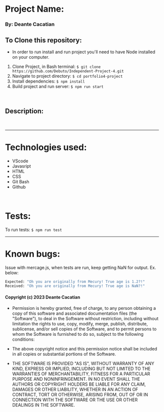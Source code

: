 # Project Name: 

### By: **Deante Cacatian**

## To Clone this repository:

* In order to run install and run project you'll need to have Node installed on your computer.
1. Clone Project, in  Bash terminal: `$ git clone https://github.com/Debuto/Independent-Project-4.git`
2. Navigate to project directory: `$ cd portfolio4-project`
3. Install dependencies: `$ npm install`
4. Build project and run server: `$ npm run start`
<br>

## Description:

<br>

---

# Technologies used: 

* VScode
* Javasript
* HTML
* CSS
* Git Bash
* Github

<br>

# Tests:
To run tests: `$ npm run test`

---

# Known bugs:

Issue with mercage.js, when tests are run, keep getting NaN for output. Ex. below:

```bash
Expected: "Oh you are originally from Mecury! True age is 1.2?!"
Received: "Oh you are originally from Mecury! True age is NaN?!"
```

#### Copyright (c) 2023 Deante Cacatian

- Permission is hereby granted, free of charge, to any person obtaining a copy
of this software and associated documentation files (the "Software"), to deal
in the Software without restriction, including without limitation the rights
to use, copy, modify, merge, publish, distribute, sublicense, and/or sell
copies of the Software, and to permit persons to whom the Software is
furnished to do so, subject to the following conditions:

- The above copyright notice and this permission notice shall be included in all
copies or substantial portions of the Software.

- THE SOFTWARE IS PROVIDED "AS IS", WITHOUT WARRANTY OF ANY KIND, EXPRESS OR
IMPLIED, INCLUDING BUT NOT LIMITED TO THE WARRANTIES OF MERCHANTABILITY,
FITNESS FOR A PARTICULAR PURPOSE AND NONINFRINGEMENT. IN NO EVENT SHALL THE
AUTHORS OR COPYRIGHT HOLDERS BE LIABLE FOR ANY CLAIM, DAMAGES OR OTHER
LIABILITY, WHETHER IN AN ACTION OF CONTRACT, TORT OR OTHERWISE, ARISING FROM,
OUT OF OR IN CONNECTION WITH THE SOFTWARE OR THE USE OR OTHER DEALINGS IN THE
SOFTWARE.